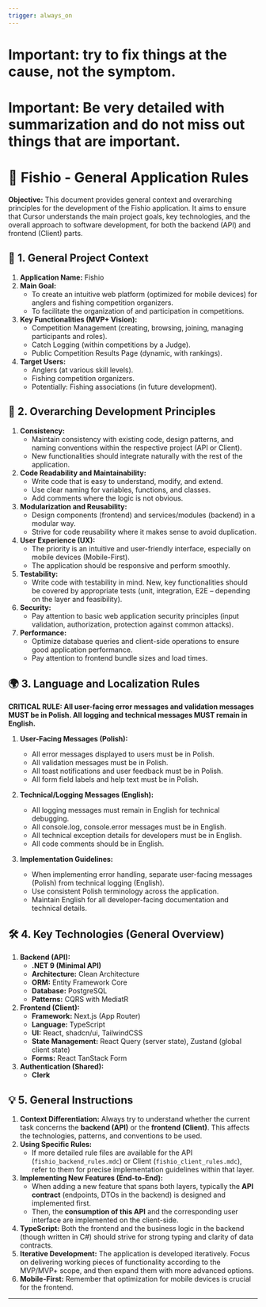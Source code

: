 ```yaml
---
trigger: always_on
---
```


# Important: try to fix things at the cause, not the symptom.

# Important: Be very detailed with summarization and do not miss out things that are important.

# 🎣 Fishio - General Application Rules

**Objective:** This document provides general context and overarching principles for the development of the Fishio application. It aims to ensure that Cursor understands the main project goals, key technologies, and the overall approach to software development, for both the backend (API) and frontend (Client) parts.

## 🎯 1. General Project Context

1.  **Application Name:** Fishio
2.  **Main Goal:**
    - To create an intuitive web platform (optimized for mobile devices) for anglers and fishing competition organizers.
    - To facilitate the organization of and participation in competitions.
3.  **Key Functionalities (MVP+ Vision):**
    - Competition Management (creating, browsing, joining, managing participants and roles).
    - Catch Logging (within competitions by a Judge).
    - Public Competition Results Page (dynamic, with rankings).
4.  **Target Users:**
    - Anglers (at various skill levels).
    - Fishing competition organizers.
    - Potentially: Fishing associations (in future development).

## 🧭 2. Overarching Development Principles

1.  **Consistency:**
    - Maintain consistency with existing code, design patterns, and naming conventions within the respective project (API or Client).
    - New functionalities should integrate naturally with the rest of the application.
2.  **Code Readability and Maintainability:**
    - Write code that is easy to understand, modify, and extend.
    - Use clear naming for variables, functions, and classes.
    - Add comments where the logic is not obvious.
3.  **Modularization and Reusability:**
    - Design components (frontend) and services/modules (backend) in a modular way.
    - Strive for code reusability where it makes sense to avoid duplication.
4.  **User Experience (UX):**
    - The priority is an intuitive and user-friendly interface, especially on mobile devices (Mobile-First).
    - The application should be responsive and perform smoothly.
5.  **Testability:**
    - Write code with testability in mind. New, key functionalities should be covered by appropriate tests (unit, integration, E2E – depending on the layer and feasibility).
6.  **Security:**
    - Pay attention to basic web application security principles (input validation, authorization, protection against common attacks).
7.  **Performance:**
    - Optimize database queries and client-side operations to ensure good application performance.
    - Pay attention to frontend bundle sizes and load times.

## 🌍 3. Language and Localization Rules

**CRITICAL RULE: All user-facing error messages and validation messages MUST be in Polish. All logging and technical messages MUST remain in English.**

1.  **User-Facing Messages (Polish):**

    - All error messages displayed to users must be in Polish.
    - All validation messages must be in Polish.
    - All toast notifications and user feedback must be in Polish.
    - All form field labels and help text must be in Polish.

2.  **Technical/Logging Messages (English):**

    - All logging messages must remain in English for technical debugging.
    - All console.log, console.error messages must be in English.
    - All technical exception details for developers must be in English.
    - All code comments should be in English.

3.  **Implementation Guidelines:**
    - When implementing error handling, separate user-facing messages (Polish) from technical logging (English).
    - Use consistent Polish terminology across the application.
    - Maintain English for all developer-facing documentation and technical details.

## 🛠️ 4. Key Technologies (General Overview)

1.  **Backend (API):**
    - **.NET 9 (Minimal API)**
    - **Architecture:** Clean Architecture
    - **ORM:** Entity Framework Core
    - **Database:** PostgreSQL
    - **Patterns:** CQRS with MediatR
2.  **Frontend (Client):**
    - **Framework:** Next.js (App Router)
    - **Language:** TypeScript
    - **UI:** React, shadcn/ui, TailwindCSS
    - **State Management:** React Query (server state), Zustand (global client state)
    - **Forms:** React TanStack Form
3.  **Authentication (Shared):**
    - **Clerk**

## 💡 5. General Instructions

1.  **Context Differentiation:** Always try to understand whether the current task concerns the **backend (API)** or the **frontend (Client)**. This affects the technologies, patterns, and conventions to be used.
2.  **Using Specific Rules:**
    - If more detailed rule files are available for the API (`fishio_backend_rules.mdc`) or Client (`fishio_client_rules.mdc`), refer to them for precise implementation guidelines within that layer.
3.  **Implementing New Features (End-to-End):**
    - When adding a new feature that spans both layers, typically the **API contract** (endpoints, DTOs in the backend) is designed and implemented first.
    - Then, the **consumption of this API** and the corresponding user interface are implemented on the client-side.
4.  **TypeScript:** Both the frontend and the business logic in the backend (though written in C#) should strive for strong typing and clarity of data contracts.
5.  **Iterative Development:** The application is developed iteratively. Focus on delivering working pieces of functionality according to the MVP/MVP+ scope, and then expand them with more advanced options.
6.  **Mobile-First:** Remember that optimization for mobile devices is crucial for the frontend.

---
